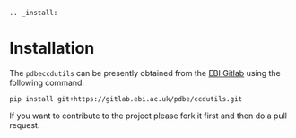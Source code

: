 ```eval_rst
.. _install:
```

# Installation

The `pdbeccdutils` can be presently obtained from the [EBI Gitlab](https://gitlab.ebi.ac.uk/pdbe/ccdutils.git) using the following command:

```console
pip install git+https://gitlab.ebi.ac.uk/pdbe/ccdutils.git
```

If you want to contribute to the project please fork it first and then do a pull request.